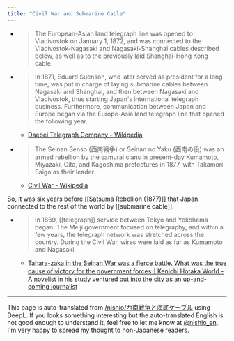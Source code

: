 ```yaml
---
title: "Civil War and Submarine Cable"
---
```


- > The European-Asian land telegraph line was opened to Vladivostok on January 1, 1872, and was connected to the Vladivostok-Nagasaki and Nagasaki-Shanghai cables described below, as well as to the previously laid Shanghai-Hong Kong cable.
- > In 1871, Eduard Suenson, who later served as president for a long time, was put in charge of laying submarine cables between Nagasaki and Shanghai, and then between Nagasaki and Vladivostok, thus starting Japan's international telegraph business. Furthermore, communication between Japan and Europe began via the Europe-Asia land telegraph line that opened the following year.
    - [Daebei Telegraph Company - Wikipedia](https://ja.wikipedia.org/wiki/%E5%A4%A7%E5%8C%97%E9%9B%BB%E4%BF%A1%E4%BC%9A%E7%A4%BE)

- > The Seinan Senso (西南戦争) or Seinan no Yaku (西南の役) was an armed rebellion by the samurai clans in present-day Kumamoto, Miyazaki, Oita, and Kagoshima prefectures in 1877, with Takamori Saigo as their leader.
    - [Civil War - Wikipedia](https://ja.wikipedia.org/wiki/%E8%A5%BF%E5%8D%97%E6%88%A6%E4%BA%89)

So, it was six years before [[Satsuma Rebellion (1877)]] that Japan connected to the rest of the world by [[submarine cable]].

- > In 1869, [[telegraph]] service between Tokyo and Yokohama began. The Meiji government focused on telegraphy, and within a few years, the telegraph network was stretched across the country. During the Civil War, wires were laid as far as Kumamoto and Nagasaki.
    - [Tahara-zaka in the Seinan War was a fierce battle. What was the true cause of victory for the government forces｜Kenichi Hotaka World - A novelist in his study ventured out into the city as an up-and-coming journalist](http://www.hodaka-kenich.com/history/2016/07/23062549.php)

---
This page is auto-translated from [/nishio/西南戦争と海底ケーブル](https://scrapbox.io/nishio/西南戦争と海底ケーブル) using DeepL. If you looks something interesting but the auto-translated English is not good enough to understand it, feel free to let me know at [@nishio_en](https://twitter.com/nishio_en). I'm very happy to spread my thought to non-Japanese readers.